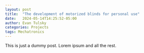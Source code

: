 ```yaml
---
layout: post
title:  "The development of motorized blinds for personal use"
date:   2024-05-14T14:25:52-05:00
author: Evan Tulsky
categories: Projects
tags: Mechatronics
---
```


This is just a dummy post. Lorem ipsum and all the rest.
